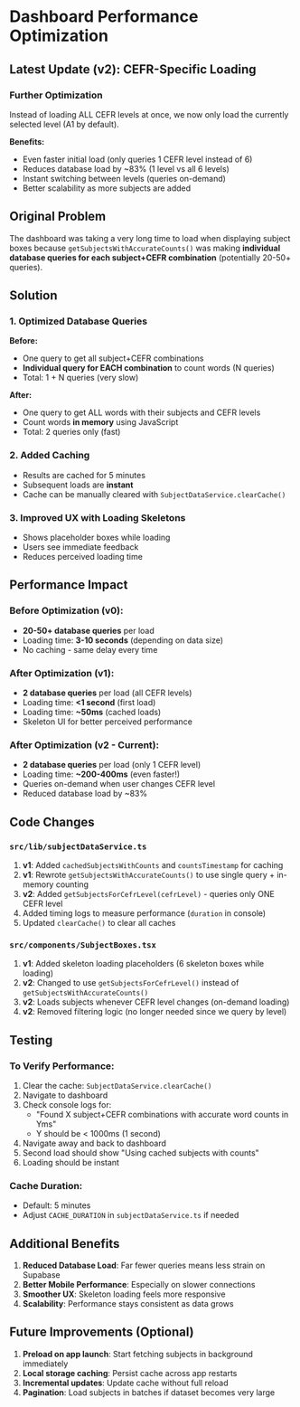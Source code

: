 # Dashboard Performance Optimization

## Latest Update (v2): CEFR-Specific Loading

### Further Optimization
Instead of loading ALL CEFR levels at once, we now only load the currently selected level (A1 by default).

**Benefits:**
- Even faster initial load (only queries 1 CEFR level instead of 6)
- Reduces database load by ~83% (1 level vs all 6 levels)
- Instant switching between levels (queries on-demand)
- Better scalability as more subjects are added

## Original Problem
The dashboard was taking a very long time to load when displaying subject boxes because `getSubjectsWithAccurateCounts()` was making **individual database queries for each subject+CEFR combination** (potentially 20-50+ queries).

## Solution

### 1. **Optimized Database Queries**
**Before:**
- One query to get all subject+CEFR combinations
- **Individual query for EACH combination** to count words (N queries)
- Total: 1 + N queries (very slow)

**After:**
- One query to get ALL words with their subjects and CEFR levels
- Count words **in memory** using JavaScript
- Total: 2 queries only (fast)

### 2. **Added Caching**
- Results are cached for 5 minutes
- Subsequent loads are **instant**
- Cache can be manually cleared with `SubjectDataService.clearCache()`

### 3. **Improved UX with Loading Skeletons**
- Shows placeholder boxes while loading
- Users see immediate feedback
- Reduces perceived loading time

## Performance Impact

### Before Optimization (v0):
- **20-50+ database queries** per load
- Loading time: **3-10 seconds** (depending on data size)
- No caching - same delay every time

### After Optimization (v1):
- **2 database queries** per load (all CEFR levels)
- Loading time: **<1 second** (first load)
- Loading time: **~50ms** (cached loads)
- Skeleton UI for better perceived performance

### After Optimization (v2 - Current):
- **2 database queries** per load (only 1 CEFR level)
- Loading time: **~200-400ms** (even faster!)
- Queries on-demand when user changes CEFR level
- Reduced database load by ~83%

## Code Changes

### `src/lib/subjectDataService.ts`
1. **v1**: Added `cachedSubjectsWithCounts` and `countsTimestamp` for caching
2. **v1**: Rewrote `getSubjectsWithAccurateCounts()` to use single query + in-memory counting
3. **v2**: Added `getSubjectsForCefrLevel(cefrLevel)` - queries only ONE CEFR level
4. Added timing logs to measure performance (`duration` in console)
5. Updated `clearCache()` to clear all caches

### `src/components/SubjectBoxes.tsx`
1. **v1**: Added skeleton loading placeholders (6 skeleton boxes while loading)
2. **v2**: Changed to use `getSubjectsForCefrLevel()` instead of `getSubjectsWithAccurateCounts()`
3. **v2**: Loads subjects whenever CEFR level changes (on-demand loading)
4. **v2**: Removed filtering logic (no longer needed since we query by level)

## Testing

### To Verify Performance:
1. Clear the cache: `SubjectDataService.clearCache()`
2. Navigate to dashboard
3. Check console logs for:
   - "Found X subject+CEFR combinations with accurate word counts in Yms"
   - Y should be < 1000ms (1 second)
4. Navigate away and back to dashboard
5. Second load should show "Using cached subjects with counts"
6. Loading should be instant

### Cache Duration:
- Default: 5 minutes
- Adjust `CACHE_DURATION` in `subjectDataService.ts` if needed

## Additional Benefits

1. **Reduced Database Load**: Far fewer queries means less strain on Supabase
2. **Better Mobile Performance**: Especially on slower connections
3. **Smoother UX**: Skeleton loading feels more responsive
4. **Scalability**: Performance stays consistent as data grows

## Future Improvements (Optional)

1. **Preload on app launch**: Start fetching subjects in background immediately
2. **Local storage caching**: Persist cache across app restarts
3. **Incremental updates**: Update cache without full reload
4. **Pagination**: Load subjects in batches if dataset becomes very large

